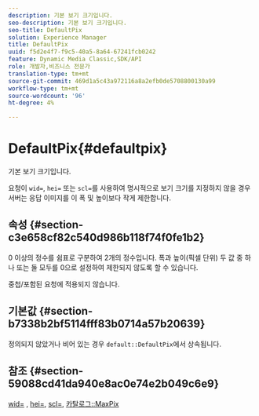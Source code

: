 ```yaml
---
description: 기본 보기 크기입니다.
seo-description: 기본 보기 크기입니다.
seo-title: DefaultPix
solution: Experience Manager
title: DefaultPix
uuid: f5d2e4f7-f9c5-40a5-8a64-67241fcb0242
feature: Dynamic Media Classic,SDK/API
role: 개발자,비즈니스 전문가
translation-type: tm+mt
source-git-commit: 469d1a5c43a972116a8a2efb0de5708800130a99
workflow-type: tm+mt
source-wordcount: '96'
ht-degree: 4%

---
```



# DefaultPix{#defaultpix}

기본 보기 크기입니다.

요청이 `wid=`, `hei=` 또는 `scl=`를 사용하여 명시적으로 보기 크기를 지정하지 않을 경우 서버는 응답 이미지를 이 폭 및 높이보다 작게 제한합니다.

## 속성 {#section-c3e658cf82c540d986b118f74f0fe1b2}

0 이상의 정수를 쉼표로 구분하여 2개의 정수입니다. 폭과 높이(픽셀 단위) 두 값 중 하나 또는 둘 모두를 0으로 설정하여 제한되지 않도록 할 수 있습니다.

중첩/포함된 요청에 적용되지 않습니다.

## 기본값 {#section-b7338b2bf5114fff83b0714a57b20639}

정의되지 않았거나 비어 있는 경우 `default::DefaultPix`에서 상속됩니다.

## 참조 {#section-59088cd41da940e8ac0e74e2b049c6e9}

[wid=](../../../../../is-api/http-ref/image-serving-api-ref/c-http-protocol-reference/c-command-reference/r-is-http-wid.md#reference-bfeadcb67bf4485f851eb21345527e47) ,  [hei=](../../../../../is-api/http-ref/image-serving-api-ref/c-http-protocol-reference/c-command-reference/r-is-http-hei.md#reference-6d6f556ccc0e4b98a815e8a5c1944a96),  [scl=](../../../../../is-api/http-ref/image-serving-api-ref/c-http-protocol-reference/c-command-reference/r-scl.md#reference-b2a74e493d0d407e98fe350551ba3fcc),  [카탈로그::MaxPix](../../../../../is-api/image-catalog/image-serving-api-ref/c-image-catalog-reference/c-attributes-reference/r-maxpix.md#reference-e167d396ac794079ba8b5e6eb16eeda5)
